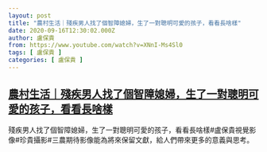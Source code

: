 ```yaml
---
layout: post
title: "農村生活｜殘疾男人找了個智障媳婦，生了一對聰明可愛的孩子，看看長啥樣"
date: 2020-09-16T12:30:02.000Z
author: 盧保貴
from: https://www.youtube.com/watch?v=XNnI-Ms4Sl0
tags: [ 盧保貴 ]
categories: [ 盧保貴 ]
---
```

<!--1600259402000-->
[農村生活｜殘疾男人找了個智障媳婦，生了一對聰明可愛的孩子，看看長啥樣](https://www.youtube.com/watch?v=XNnI-Ms4Sl0)
------

<div>
殘疾男人找了個智障媳婦，生了一對聰明可愛的孩子，看看長啥樣#盧保貴視覺影像#珍貴攝影#三農期待影像能為將來保留文獻，給人們帶來更多的意義與思考。
</div>
